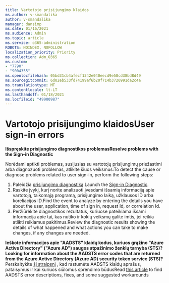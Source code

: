 ```yaml
---
title: Vartotojo prisijungimo klaidos
ms.author: v-smandalika
author: v-smandalika
manager: dansimp
ms.date: 01/16/2021
ms.audience: Admin
ms.topic: article
ms.service: o365-administration
ROBOTS: NOINDEX, NOFOLLOW
localization_priority: Priority
ms.collection: Adm_O365
ms.custom:
- "7790"
- "9004355"
ms.openlocfilehash: 05bd31cb4afecf1342e040eecd9e58cd38bd8d49
ms.sourcegitcommit: 6d02eb533fd74199af6b20f714b3720991da2c4a
ms.translationtype: MT
ms.contentlocale: lt-LT
ms.lasthandoff: 01/18/2021
ms.locfileid: "49900987"
---
```

# <a name="user-sign-in-errors"></a><span data-ttu-id="d582c-102">Vartotojo prisijungimo klaidos</span><span class="sxs-lookup"><span data-stu-id="d582c-102">User sign-in errors</span></span>

<span data-ttu-id="d582c-103">**Išspręskite prisijungimo diagnostikos problemas**</span><span class="sxs-lookup"><span data-stu-id="d582c-103">**Resolve problems with the Sign-in Diagnostic**</span></span>

<span data-ttu-id="d582c-104">Norėdami aptikti problemas, susijusias su vartotojų prisijungimų priežastimi arba diagnozuoti problemas, atlikite šiuos veiksmus:</span><span class="sxs-lookup"><span data-stu-id="d582c-104">To detect the cause or diagnose problems related to user sign-in, perform the following steps:</span></span>

1. <span data-ttu-id="d582c-105">Paleidžia [prisijungimo diagnostiką](https://ms.portal.azure.com/#blade/Microsoft_AAD_IAM/ActiveDirectoryMenuBlade/diagnose/symptomId/ms_aad_dxp_signin_caDiagnoseAndSolveSummarySymptom).</span><span class="sxs-lookup"><span data-stu-id="d582c-105">Launch the [Sign-in Diagnostic](https://ms.portal.azure.com/#blade/Microsoft_AAD_IAM/ActiveDirectoryMenuBlade/diagnose/symptomId/ms_aad_dxp_signin_caDiagnoseAndSolveSummarySymptom).</span></span>
2. <span data-ttu-id="d582c-106">Raskite įvykį, kurį norite analizuoti įvesdami išsamią informaciją apie vartotoją, taikomąją programą, prisijungimo laiką, užklausos ID arba koreliacijos ID.</span><span class="sxs-lookup"><span data-stu-id="d582c-106">Find the event to analyze by entering the details you have about the user, application, time of sign in, request Id, or correlation Id.</span></span>
3. <span data-ttu-id="d582c-107">Peržiūrėkite diagnostikos rezultatus, kuriuose pateikiama išsami informacija apie tai, kas nutiko ir kokių veiksmų galite imtis, jei reikia atlikti reikiamus pakitimus.</span><span class="sxs-lookup"><span data-stu-id="d582c-107">Review the diagnostic results showing the details of what happened and what actions you can take to make changes, if any changes are needed.</span></span>

<span data-ttu-id="d582c-108">**Ieškote informacijos apie "AADSTS" klaidų kodus, kuriuos grąžino "Azure Active Directory" ("Azure AD") saugos atpažinimo ženklų tarnyba (STS)?**</span><span class="sxs-lookup"><span data-stu-id="d582c-108">**Looking for information about the AADSTS error codes that are returned from the Azure Active Directory (Azure AD) security token service (STS)?**</span></span> <span data-ttu-id="d582c-109">Perskaitykite [šį straipsnį](https://docs.microsoft.com/azure/active-directory/develop/reference-aadsts-error-codes) , kad rastumėte AADSTS klaidų aprašus, pataisymus ir kai kuriuos siūlomus sprendimo būdus</span><span class="sxs-lookup"><span data-stu-id="d582c-109">Read [this article](https://docs.microsoft.com/azure/active-directory/develop/reference-aadsts-error-codes) to find AADSTS error descriptions, fixes, and some suggested workarounds</span></span>